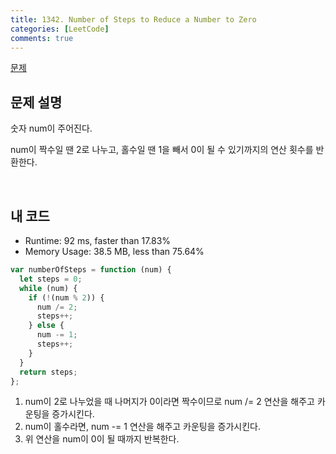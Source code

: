 ```yaml
---
title: 1342. Number of Steps to Reduce a Number to Zero
categories: [LeetCode]
comments: true
---
```


[문제](https://leetcode.com/problems/number-of-steps-to-reduce-a-number-to-zero/)

## 문제 설명

숫자 num이 주어진다.

num이 짝수일 땐 2로 나누고, 홀수일 땐 1을 빼서 0이 될 수 있기까지의 연산 횟수를 반환한다.

<br>

## 내 코드

- Runtime: 92 ms, faster than 17.83%
- Memory Usage: 38.5 MB, less than 75.64%

```js
var numberOfSteps = function (num) {
  let steps = 0;
  while (num) {
    if (!(num % 2)) {
      num /= 2;
      steps++;
    } else {
      num -= 1;
      steps++;
    }
  }
  return steps;
};
```

1. num이 2로 나누었을 때 나머지가 0이라면 짝수이므로 num /= 2 연산을 해주고 카운팅을 증가시킨다.
2. num이 홀수라면, num -= 1 연산을 해주고 카운팅을 증가시킨다.
3. 위 연산을 num이 0이 될 때까지 반복한다.
